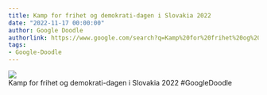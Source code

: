 ```yaml
---
title: Kamp for frihet og demokrati-dagen i Slovakia 2022
date: "2022-11-17 00:00:00"
author: Google Doodle
authorlink: https://www.google.com/search?q=Kamp%20for%20frihet%20og%20demokrati-dagen%20i%20Slovakia%202022
tags:
- Google-Doodle
---
```

<img src="https://www.google.com/logos/doodles/2022/slovakia-freedom-and-democracy-day-2022-6753651837109660-law.gif" referrerpolicy="no-referrer"><br>Kamp for frihet og demokrati-dagen i Slovakia 2022 #GoogleDoodle